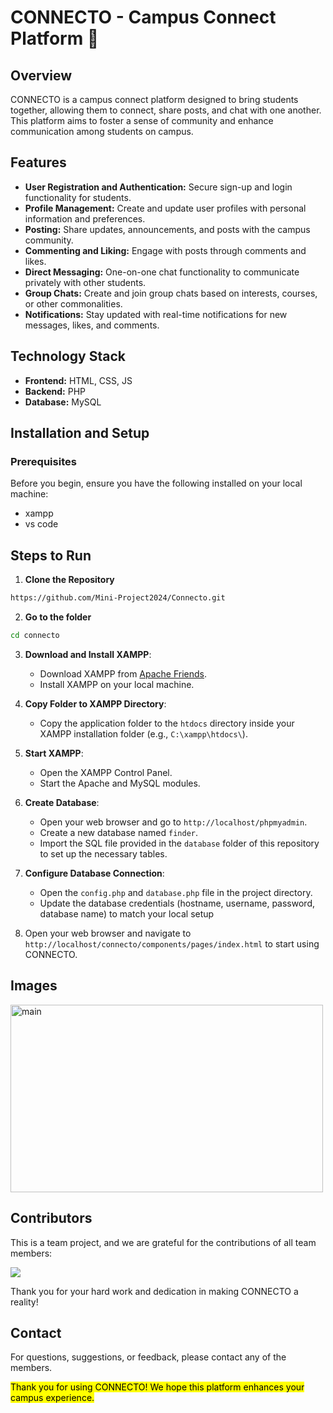 
# CONNECTO - Campus Connect Platform 🏢

## Overview
CONNECTO is a campus connect platform designed to bring students together, allowing them to connect, share posts, and chat with one another. This platform aims to foster a sense of community and enhance communication among students on campus.

## Features
+ <b>User Registration and Authentication:</b> Secure sign-up and login functionality for students.
+ <b>Profile Management:</b> Create and update user profiles with personal information and preferences.
+ <b>Posting:</b> Share updates, announcements, and posts with the campus community.
+ <b>Commenting and Liking:</b> Engage with posts through comments and likes.
+ <b>Direct Messaging:</b> One-on-one chat functionality to communicate privately with other students.
+ <b>Group Chats:</b> Create and join group chats based on interests, courses, or other commonalities.
+ <b>Notifications:</b> Stay updated with real-time notifications for new messages, likes, and comments.

## Technology Stack
+ <b>Frontend:</b> HTML, CSS, JS
+ <b>Backend:</b> PHP
+ <b>Database:</b> MySQL

## Installation and Setup
### Prerequisites
Before you begin, ensure you have the following installed on your local machine:

+ xampp
+ vs code

## Steps to Run
1. **Clone the Repository**
```bash
https://github.com/Mini-Project2024/Connecto.git
```

2. **Go to the folder**
```bash 
cd connecto
```

3. **Download and Install XAMPP**:
   - Download XAMPP from [Apache Friends](https://www.apachefriends.org/index.html).
   - Install XAMPP on your local machine.

4. **Copy Folder to XAMPP Directory**:
   - Copy the application folder to the `htdocs` directory inside your XAMPP installation folder (e.g., `C:\xampp\htdocs\`).

5. **Start XAMPP**:
   - Open the XAMPP Control Panel.
   - Start the Apache and MySQL modules.

6. **Create Database**:
   - Open your web browser and go to `http://localhost/phpmyadmin`.
   - Create a new database named `finder`.
   - Import the SQL file provided in the `database` folder of this repository to set up the necessary tables.

7. **Configure Database Connection**:
   - Open the `config.php` and `database.php` file in the project directory.
   - Update the database credentials (hostname, username, password, database name) to match your local setup

8. Open your web browser and navigate to `http://localhost/connecto/components/pages/index.html` to start using CONNECTO.

## Images

<img src="https://i.ibb.co/h8M2RPv/image.png" alt="main" border="0" style="width:500px; height:300px" />

## Contributors

This is a team project, and we are grateful for the contributions of all team members:

<a href="https://github.com/Mini-Project2024/Connecto/graphs/contributors">
  <img src="https://contrib.rocks/image?repo=Mini-Project2024/Connecto&nocache=1" />
</a>



Thank you for your hard work and dedication in making CONNECTO a reality!

## Contact

For questions, suggestions, or feedback, please contact any of the members.

<mark>Thank you for using CONNECTO! We hope this platform enhances your campus experience.</mark>
